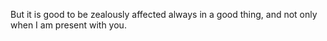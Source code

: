 But it is good to be zealously affected always in a good thing, and not only when I am present with you.
